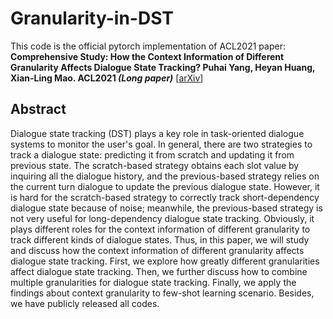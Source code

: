 # Granularity-in-DST

This code is the official pytorch implementation of ACL2021 paper: **Comprehensive Study: How the Context Information of Different Granularity Affects Dialogue State Tracking? Puhai Yang, Heyan Huang, Xian-Ling Mao. ACL2021 *(Long paper)***  [[arXiv](https://arxiv.org/abs/2105.03571)]

## Abstract
Dialogue state tracking (DST) plays a key role in task-oriented dialogue systems to monitor the user's goal. In general, there are two strategies to track a dialogue state: predicting it from scratch and updating it from previous state. The scratch-based strategy obtains each slot value by inquiring all the dialogue history, and the previous-based strategy relies on the current turn dialogue to update the previous dialogue state. However, it is hard for the scratch-based strategy to correctly track short-dependency dialogue state because of noise; meanwhile, the previous-based strategy is not very useful for long-dependency dialogue state tracking. Obviously, it plays different roles for the context information of different granularity to track different kinds of dialogue states. Thus, in this paper, we will study and discuss how the context information of different granularity affects dialogue state tracking. First, we explore how greatly different granularities affect dialogue state tracking. Then, we further discuss how to combine multiple granularities for dialogue state tracking. Finally, we apply the findings about context granularity to few-shot learning scenario.
Besides, we have publicly released all codes.
